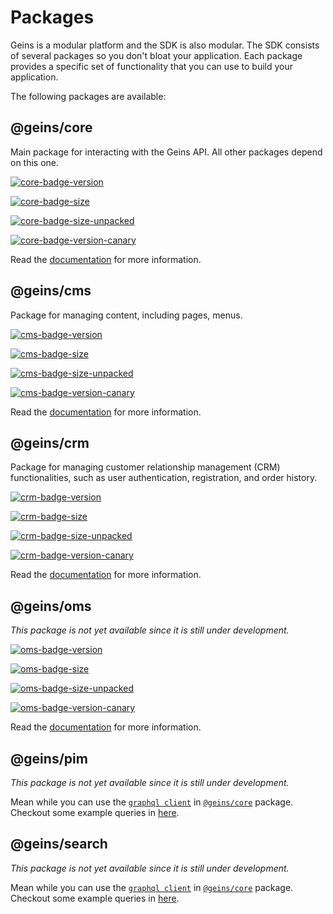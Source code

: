 # Packages

Geins is a modular platform and the SDK is also modular. The SDK consists of several packages so you don't bloat your application. Each package provides a specific set of functionality that you can use to build your application. 

The following packages are available:

## @geins/core <Badge type="info" text="0.3.6" />

Main package for interacting with the Geins API. All other packages depend on this one.

[![core-badge-version]][core-npm-url]

[![core-badge-size]][core-npm-url]

[![core-badge-size-unpacked]][core-npm-url]

[![core-badge-version-canary]][core-npm-url-canary]

Read the [documentation](./core/) for more information.

## @geins/cms <Badge type="info" text="0.3.6" />

Package for managing content, including pages, menus.

[![cms-badge-version]][cms-npm-url]

[![cms-badge-size]][cms-npm-url]

[![cms-badge-size-unpacked]][cms-npm-url]

[![cms-badge-version-canary]][cms-npm-url-canary]

Read the [documentation](./cms/) for more information.

## @geins/crm <Badge type="info" text="0.3.6" />

Package for managing customer relationship management (CRM) functionalities, such as user authentication, registration, and order history.

[![crm-badge-version]][crm-npm-url]

[![crm-badge-size]][crm-npm-url]

[![crm-badge-size-unpacked]][crm-npm-url]

[![crm-badge-version-canary]][crm-npm-url-canary]

Read the [documentation](./crm/) for more information.

## @geins/oms <Badge type="info" text="0.3.6" />

_This package is not yet available since it is still under development._

[![oms-badge-version]][oms-npm-url]

[![oms-badge-size]][oms-npm-url]

[![oms-badge-size-unpacked]][oms-npm-url]

[![oms-badge-version-canary]][oms-npm-url-canary]

Read the [documentation](./oms/) for more information.


## @geins/pim <Badge type="warning" text="TBA" />

_This package is not yet available since it is still under development._

Mean while you can use the [`graphql client`](./core/graphql-client) in [`@geins/core`](./core/) package. Checkout some example queries in [here](./../guide/examples/gql/).


## @geins/search <Badge type="warning" text="TBA" />

_This package is not yet available since it is still under development._

Mean while you can use the [`graphql client`](./core/graphql-client) in [`@geins/core`](./core/) package. Checkout some example queries in [here](./../guide/examples/gql/).


[core-npm-url]: https://www.npmjs.com/package/@geins/core
[core-npm-url-canary]: https://www.npmjs.com/package/@geins/core/v/canary
[core-badge-version]: https://img.shields.io/npm/v/%40geins%2Fcore?style=for-the-badge&label=latest%20version
[core-badge-version-canary]: https://img.shields.io/npm/v/%40geins%2Fcore/canary?style=for-the-badge&label=Latest%20canary
[core-badge-size]: https://img.shields.io/bundlejs/size/%40geins%2Fcore?style=for-the-badge
[core-badge-size-unpacked]: https://img.shields.io/npm/unpacked-size/%40geins%2Fcore?style=for-the-badge

[cms-npm-url]: https://www.npmjs.com/package/@geins/cms
[cms-npm-url-canary]: https://www.npmjs.com/package/@geins/cms/v/canary
[cms-badge-version]: https://img.shields.io/npm/v/%40geins%2Fcms?style=for-the-badge&label=latest%20version
[cms-badge-version-canary]: https://img.shields.io/npm/v/%40geins%2Fcms/canary?style=for-the-badge&label=Latest%20canary
[cms-badge-size]: https://img.shields.io/bundlejs/size/%40geins%2Fcms?style=for-the-badge
[cms-badge-size-unpacked]: https://img.shields.io/npm/unpacked-size/%40geins%2Fcms?style=for-the-badge

[crm-npm-url]: https://www.npmjs.com/package/@geins/crm
[crm-npm-url-canary]: https://www.npmjs.com/package/@geins/crm/v/canary
[crm-badge-version]: https://img.shields.io/npm/v/%40geins%2Fcrm?style=for-the-badge&label=latest%20version
[crm-badge-version-canary]: https://img.shields.io/npm/v/%40geins%2Fcrm/canary?style=for-the-badge&label=Latest%20canary
[crm-badge-size]: https://img.shields.io/bundlejs/size/%40geins%2Fcrm?style=for-the-badge
[crm-badge-size-unpacked]: https://img.shields.io/npm/unpacked-size/%40geins%2Fcrm?style=for-the-badge

[oms-npm-url]: https://www.npmjs.com/package/@geins/oms
[oms-npm-url-canary]: https://www.npmjs.com/package/@geins/oms/v/canary
[oms-badge-version]: https://img.shields.io/npm/v/%40geins%2Foms?style=for-the-badge&label=latest%20version
[oms-badge-version-canary]: https://img.shields.io/npm/v/%40geins%2Foms/canary?style=for-the-badge&label=Latest%20canary
[oms-badge-size]: https://img.shields.io/bundlejs/size/%40geins%2Foms?style=for-the-badge
[oms-badge-size-unpacked]: https://img.shields.io/npm/unpacked-size/%40geins%2Foms?style=for-the-badge

